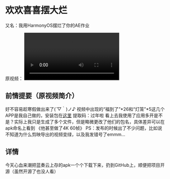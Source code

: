 # 欢欢喜喜摆大烂
又名：我用HarmonyOS摆烂了你的AE作业

原视频：
![开摆](https://github.com/Hakuin123/HHXXBDL/releases/download/欢欢喜喜摆大烂/KAIBAI.mp4)


## 前情提要（原视频简介）
好不容易趁寒假做出来了(´▽｀)ノ♪
视频中出现的“福到了”*26和“灯笼”*5这几个APP是我自己做的，安装包在[这里](https://www.lanzoug.com/b020yr3uh) 提取码：过年啦
看上去我使用了应用多开是不是？实际上我只是生成了多个文件，但是略微更改了他们的包名，具体差异可以在apk命名上看到
《他甚至做了4K 60帧》
PS：发布的时候出了不少问题，比如说不知道为什么剪映导出的视频变绿，以及我发错号了emmm…

## 详情
今天心血来潮把蓝奏云上存的apk一个个下载下来，扔到GitHub上，顺便把项目开源（虽然开源了也没人看）
